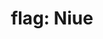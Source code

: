 ---
layout: flags
title: "flag: Niue"
emoji: flag_niue
permalink: 🇳🇺.html
image: assets/img/3moji/flag_niue.png
---